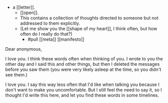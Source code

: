 - a [[letter]].
  - [[open]].
  - This contains a collection of thoughts directed to someone but not addressed to them explicitly.
  - (Let me show you the [[shape of my heart]], I think often, but how often do I really do that?)
    - #pull [[meta]] [[manifesto]]
  
Dear anonymous,

I love you. I think these words often when thinking of you. I wrote to you the other day and I said this and other things, but then I deleted the messages before you saw them (you were very likely asleep at the time, so you didn't see them.)

I love you. I say this way less often that I'd like when talking you because I don't want to make you uncomfortable. But I still feel the need to say it, so I thought I'd write this here, and let you find these words in some timelines.
